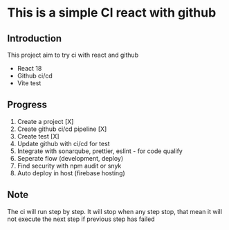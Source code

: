 # This is a simple CI react with github

## Introduction

This project aim to try ci with react and github

- React 18
- Github ci/cd
- Vite test

## Progress

1. Create a project [X]
2. Create github ci/cd pipeline [X]
3. Create test [X]
4. Update github with ci/cd for test
5. Integrate with sonarqube, prettier, eslint - for code qualify
6. Seperate flow (development, deploy)
7. Find security with npm audit or snyk
8. Auto deploy in host (firebase hosting)

## Note

The ci will run step by step. It will stop when any step stop, that mean it will not
execute the next step if previous step has failed
